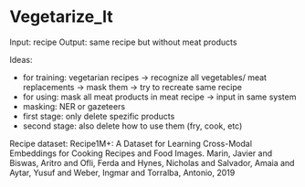 # Vegetarize_It

Input: recipe
Output: same recipe but without meat products

Ideas:
- for training: vegetarian recipes -> recognize all vegetables/ meat replacements -> mask them -> try to recreate same recipe
- for using: mask all meat products in meat recipe -> input in same system
- masking: NER or gazeteers
- first stage: only delete spezific products
- second stage: also delete how to use them (fry, cook, etc)


Recipe dataset: Recipe1M+: A Dataset for Learning Cross-Modal Embeddings for Cooking Recipes and Food Images. Marin, Javier and Biswas, Aritro and Ofli, Ferda and Hynes, Nicholas and 
  Salvador, Amaia and Aytar, Yusuf and Weber, Ingmar and Torralba, Antonio, 2019
